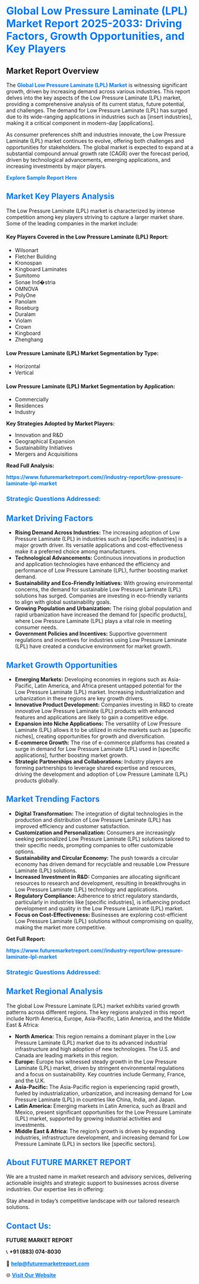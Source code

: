 <h1 style="color: #007BFF;">Global Low Pressure Laminate (LPL) Market Report 2025-2033: Driving Factors, Growth Opportunities, and Key Players</h1>

<section id="overview">
<h2>Market Report Overview</h2>
<p>The <a href="https://www.futuremarketreport.com//industry-report/low-pressure-laminate-lpl-market" style="color: #007BFF; text-decoration: none;"><strong>Global Low Pressure Laminate (LPL) Market</strong></a> is witnessing significant growth, driven by increasing demand across various industries. This report delves into the key aspects of the Low Pressure Laminate (LPL) market, providing a comprehensive analysis of its current status, future potential, and challenges. The demand for Low Pressure Laminate (LPL) has surged due to its wide-ranging applications in industries such as [insert industries], making it a critical component in modern-day [applications].</p>
<p>As consumer preferences shift and industries innovate, the Low Pressure Laminate (LPL) market continues to evolve, offering both challenges and opportunities for stakeholders. The global market is expected to expand at a substantial compound annual growth rate (CAGR) over the forecast period, driven by technological advancements, emerging applications, and increasing investments by major players.</p>
</section>

<section id="overview">
<p><a href="https://www.futuremarketreport.com//request-sample/reportId=59665" style="color: #007BFF; text-decoration: none;"><strong>Explore Sample Report Here</strong></a></p>
</section>

<section id="key-players">
<h2 style="color: #007BFF;">Market Key Players Analysis</h2>
<p>The Low Pressure Laminate (LPL) market is characterized by intense competition among key players striving to capture a larger market share. Some of the leading companies in the market include:</p>
<h4>Key Players Covered in the Low Pressure Laminate (LPL) Report:</h4>
<ul><li>Wilsonart</li><li>Fletcher Building</li><li>Kronospan</li><li>Kingboard Laminates</li><li>Sumitomo</li><li>Sonae Ind�stria</li><li>OMNOVA</li><li>PolyOne</li><li>Panolam</li><li>Roseburg</li><li>Duralam</li><li>Violam</li><li>Crown</li><li>Kingboard</li><li>Zhenghang</li></ul>
<h4>Low Pressure Laminate (LPL) Market Segmentation by Type:</h4>
<ul><li>Horizontal</li><li>Vertical</li></ul>

<h4>Low Pressure Laminate (LPL) Market Segmentation by Application:</h4>
<ul><li>Commercially</li><li>Residences</li><li>Industry</li></ul>
<p><strong>Key Strategies Adopted by Market Players:</strong></p>
<ul>
<li>Innovation and R&D</li>
<li>Geographical Expansion</li>
<li>Sustainability Initiatives</li>
<li>Mergers and Acquisitions</li>
</ul>
</section>

<section>
<p><strong>Read Full Analysis: </strong></p><a href="https://www.futuremarketreport.com//industry-report/low-pressure-laminate-lpl-market" style="color: #007BFF; text-decoration: none;"><strong>https://www.futuremarketreport.com//industry-report/low-pressure-laminate-lpl-market</strong></a>
<h3 style="color: #007BFF;">Strategic Questions Addressed:</h3>
</section>

<section id="driving-factors">
<h2 style="color: #007BFF;">Market Driving Factors</h2>
<ul>
<li><strong>Rising Demand Across Industries:</strong> The increasing adoption of Low Pressure Laminate (LPL) in industries such as [specific industries] is a major growth driver. Its versatile applications and cost-effectiveness make it a preferred choice among manufacturers.</li>
<li><strong>Technological Advancements:</strong> Continuous innovations in production and application technologies have enhanced the efficiency and performance of Low Pressure Laminate (LPL), further boosting market demand.</li>
<li><strong>Sustainability and Eco-Friendly Initiatives:</strong> With growing environmental concerns, the demand for sustainable Low Pressure Laminate (LPL) solutions has surged. Companies are investing in eco-friendly variants to align with global sustainability goals.</li>
<li><strong>Growing Population and Urbanization:</strong> The rising global population and rapid urbanization have increased the demand for [specific products], where Low Pressure Laminate (LPL) plays a vital role in meeting consumer needs.</li>
<li><strong>Government Policies and Incentives:</strong> Supportive government regulations and incentives for industries using Low Pressure Laminate (LPL) have created a conducive environment for market growth.</li>
</ul>
</section>

<section id="growth-opportunities">
<h2 style="color: #007BFF;">Market Growth Opportunities</h2>
<ul>
<li><strong>Emerging Markets:</strong> Developing economies in regions such as Asia-Pacific, Latin America, and Africa present untapped potential for the Low Pressure Laminate (LPL) market. Increasing industrialization and urbanization in these regions are key growth drivers.</li>
<li><strong>Innovative Product Development:</strong> Companies investing in R&D to create innovative Low Pressure Laminate (LPL) products with enhanced features and applications are likely to gain a competitive edge.</li>
<li><strong>Expansion into Niche Applications:</strong> The versatility of Low Pressure Laminate (LPL) allows it to be utilized in niche markets such as [specific niches], creating opportunities for growth and diversification.</li>
<li><strong>E-commerce Growth:</strong> The rise of e-commerce platforms has created a surge in demand for Low Pressure Laminate (LPL) used in [specific applications], further boosting market growth.</li>
<li><strong>Strategic Partnerships and Collaborations:</strong> Industry players are forming partnerships to leverage shared expertise and resources, driving the development and adoption of Low Pressure Laminate (LPL) products globally.</li>
</ul>
</section>

<section id="trending-factors">
<h2 style="color: #007BFF;">Market Trending Factors</h2>
<ul>
<li><strong>Digital Transformation:</strong> The integration of digital technologies in the production and distribution of Low Pressure Laminate (LPL) has improved efficiency and customer satisfaction.</li>
<li><strong>Customization and Personalization:</strong> Consumers are increasingly seeking personalized Low Pressure Laminate (LPL) solutions tailored to their specific needs, prompting companies to offer customizable options.</li>
<li><strong>Sustainability and Circular Economy:</strong> The push towards a circular economy has driven demand for recyclable and reusable Low Pressure Laminate (LPL) solutions.</li>
<li><strong>Increased Investment in R&D:</strong> Companies are allocating significant resources to research and development, resulting in breakthroughs in Low Pressure Laminate (LPL) technology and applications.</li>
<li><strong>Regulatory Compliance:</strong> Adherence to strict regulatory standards, particularly in industries like [specific industries], is influencing product development and quality in the Low Pressure Laminate (LPL) market.</li>
<li><strong>Focus on Cost-Effectiveness:</strong> Businesses are exploring cost-efficient Low Pressure Laminate (LPL) solutions without compromising on quality, making the market more competitive.</li>
</ul>
</section>

<section>
<p><strong>Get Full Report: </strong></p><a href="https://www.futuremarketreport.com//industry-report/low-pressure-laminate-lpl-market" style="color: #007BFF; text-decoration: none;"><strong>https://www.futuremarketreport.com//industry-report/low-pressure-laminate-lpl-market</strong></a>
<h3 style="color: #007BFF;">Strategic Questions Addressed:</h3>
</section>


<section id="regional-analysis">
<h2 style="color: #007BFF;">Market Regional Analysis</h2>
<p>The global Low Pressure Laminate (LPL) market exhibits varied growth patterns across different regions. The key regions analyzed in this report include North America, Europe, Asia-Pacific, Latin America, and the Middle East & Africa:</p>
<ul>
<li><strong>North America:</strong> This region remains a dominant player in the Low Pressure Laminate (LPL) market due to its advanced industrial infrastructure and high adoption of new technologies. The U.S. and Canada are leading markets in this region.</li>
<li><strong>Europe:</strong> Europe has witnessed steady growth in the Low Pressure Laminate (LPL) market, driven by stringent environmental regulations and a focus on sustainability. Key countries include Germany, France, and the U.K.</li>
<li><strong>Asia-Pacific:</strong> The Asia-Pacific region is experiencing rapid growth, fueled by industrialization, urbanization, and increasing demand for Low Pressure Laminate (LPL) in countries like China, India, and Japan.</li>
<li><strong>Latin America:</strong> Emerging markets in Latin America, such as Brazil and Mexico, present significant opportunities for the Low Pressure Laminate (LPL) market, supported by growing industrial activities and investments.</li>
<li><strong>Middle East & Africa:</strong> The region’s growth is driven by expanding industries, infrastructure development, and increasing demand for Low Pressure Laminate (LPL) in sectors like [specific sectors].</li>
</ul>
</section>

<footer>
<h2 style="color: #007BFF;">About FUTURE MARKET REPORT</h2>
<p>We are a trusted name in market research and advisory services, delivering actionable insights and strategic support to businesses across diverse industries. Our expertise lies in offering:</p>

<p>Stay ahead in today’s competitive landscape with our tailored research solutions.</p>

<h2 style="color: #007BFF;">Contact Us:</h2>
<p><strong>FUTURE MARKET REPORT</strong></p>
<p>📞 <strong>+91 (883) 074-8030</strong></p>
<p>📧 <strong><a href="mailto:help@futuremarketreport.com" style="color: #007BFF;">help@futuremarketreport.com</a></strong></p>
<p>🌐 <strong><a href="https://www.futuremarketreport.com/" style="color: #007BFF;">Visit Our Website</a></strong></p>
</footer>